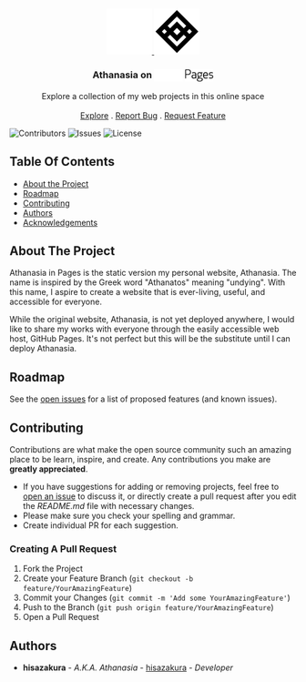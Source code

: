 <br/>
<p align="center">
  <a href="https://hisazakura.github.io">
    <img src="https://raw.githubusercontent.com/hisazakura/hisazakura.github.io/main/images/logo.svg#gh-dark-mode-only" alt="Logo" width="80" height="80">
    <img src="https://raw.githubusercontent.com/hisazakura/hisazakura.github.io/main/images/logo-light.svg#gh-light-mode-only" alt="Logo" width="80" height="80">
  </a>

  <h3 align="center">
    Athanasia on 
    <img src="https://raw.githubusercontent.com/hisazakura/hisazakura.github.io/main/images/pages.svg#gh-dark-mode-only" alt="Pages" height="22" style="vertical-align:middle">
    <img src="https://raw.githubusercontent.com/hisazakura/hisazakura.github.io/main/images/pages-light.svg#gh-light-mode-only" alt="Pages" height="22" style="vertical-align:middle">
  </h3>

  <p align="center">
    Explore a collection of my web projects in this online space
    <br/>
    <br/>
    <a href="https://hisazakura.github.io">Explore</a>
    .
    <a href="https://github.com/hisazakura/hisazakura.github.io/issues">Report Bug</a>
    .
    <a href="https://github.com/hisazakura/hisazakura.github.io/issues">Request Feature</a>
  </p>
</p>

![Contributors](https://img.shields.io/github/contributors/hisazakura/hisazakura.github.io?color=dark-green) ![Issues](https://img.shields.io/github/issues/hisazakura/hisazakura.github.io) ![License](https://img.shields.io/github/license/hisazakura/hisazakura.github.io) 

## Table Of Contents

* [About the Project](#about-the-project)
* [Roadmap](#roadmap)
* [Contributing](#contributing)
* [Authors](#authors)
* [Acknowledgements](#acknowledgements)

## About The Project

Athanasia in Pages is the static version my personal website, Athanasia. The name is inspired by the Greek word "Athanatos" meaning "undying". With this name, I aspire to create a website that is ever-living, useful, and accessible for everyone.

While the original website, Athanasia, is not yet deployed anywhere, I would like to share my works with everyone through the easily accessible web host, GitHub Pages. It's not perfect but this will be the substitute until I can deploy Athanasia.

## Roadmap

See the [open issues](https://github.com/hisazakura/hisazakura.github.io/issues) for a list of proposed features (and known issues).

## Contributing

Contributions are what make the open source community such an amazing place to be learn, inspire, and create. Any contributions you make are **greatly appreciated**.
* If you have suggestions for adding or removing projects, feel free to [open an issue](https://github.com/hisazakura/hisazakura.github.io/issues/new) to discuss it, or directly create a pull request after you edit the *README.md* file with necessary changes.
* Please make sure you check your spelling and grammar.
* Create individual PR for each suggestion.

### Creating A Pull Request

1. Fork the Project
2. Create your Feature Branch (`git checkout -b feature/YourAmazingFeature`)
3. Commit your Changes (`git commit -m 'Add some YourAmazingFeature'`)
4. Push to the Branch (`git push origin feature/YourAmazingFeature`)
5. Open a Pull Request

## Authors

* **hisazakura** - *A.K.A. Athanasia* - [hisazakura](https://github.com/ShaanCoding/) - *Developer*
